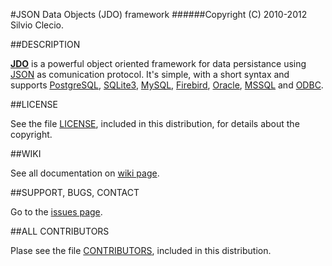#JSON Data Objects (JDO) framework
######Copyright (C) 2010-2012 Silvio Clecio.

##DESCRIPTION

**[JDO](http://silvioprog.github.com/jdo/)** is a powerful object oriented framework for data persistance using [JSON](http://json.org) as comunication protocol. It's simple, with a short syntax and supports [PostgreSQL](http://www.postgresql.org), [SQLite3](http://www.sqlite.org), [MySQL](http://www.mysql.com), [Firebird](http://www.firebirdsql.org), [Oracle](http://www.oracle.com), [MSSQL](http://www.microsoft.com/sql) and [ODBC](http://en.wikipedia.org/wiki/ODBC).

##LICENSE

See the file [LICENSE](https://github.com/silvioprog/jdo/blob/master/LICENSE.txt), included in this distribution, for details about the copyright.

##WIKI

See all documentation on [wiki page](https://github.com/silvioprog/jdo/wiki).

##SUPPORT, BUGS, CONTACT

Go to the [issues page](https://github.com/silvioprog/jdo/issues).

##ALL CONTRIBUTORS

Plase see the file [CONTRIBUTORS](https://github.com/silvioprog/jdo/blob/master/CONTRIBUTORS.txt), included in this distribution.